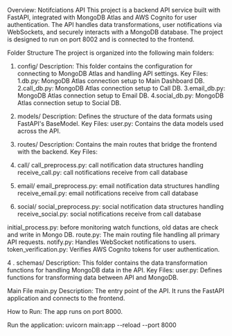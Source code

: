 Overview: Notifciations API
This project is a backend API service built with FastAPI, integrated with MongoDB Atlas and AWS Cognito for user authentication. The API handles data transformations, user notifications via WebSockets, and securely interacts with a MongoDB database. The project is designed to run on port 8002 and is connected to the frontend.

Folder Structure
The project is organized into the following main folders:

1. config/
Description: This folder contains the configuration for connecting to MongoDB Atlas and handling API settings.
Key Files:
   1.db.py: MongoDB Atlas connection setup to Main Dashboard DB.
   2.call_db.py: MongoDB Atlas connection setup to Call DB.
   3.email_db.py: MongoDB Atlas connection setup to Email DB.
   4.social_db.py: MongoDB Atlas connection setup to Social DB.

2. models/
Description: Defines the structure of the data formats using FastAPI's BaseModel.
Key Files:  user.py: Contains the data models used across the API.

3. routes/
Description: Contains the main routes that bridge the frontend with the backend.
Key Files:
  1. call/
       call_preprocess.py: call notification data structures handling
       receive_call.py: call notifications receive from call database 
  2. email/
       email_preprocess.py: email notification data structures handling
       receive_email.py: email notifications receive from call database 
  3. social/
       social_preprocess.py: social notification data structures handling
       receive_social.py: social notifications receive from call database
     
  initial_process.py: before monitoring watch functions, old datas are check and write in Mongo DB.
  route.py: The main routing file handling all primary API requests.
  notify.py: Handles WebSocket notifications to users.
  token_verification.py: Verifies AWS Cognito tokens for user authentication.

4 . schemas/
Description: This folder contains the data transformation functions for handling MongoDB data in the API.
Key Files:
  user.py: Defines functions for transforming data between API and MongoDB.
  
Main File
main.py
Description: The entry point of the API. It runs the FastAPI application and connects to the frontend.

How to Run: The app runs on port 8000.

Run the application:
uvicorn main:app --reload --port 8000
